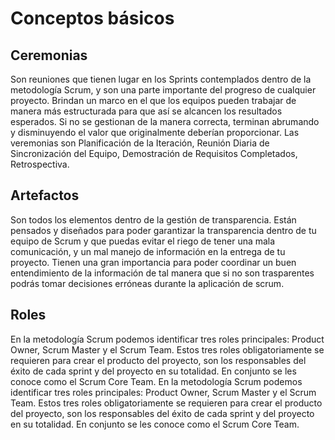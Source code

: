 # Conceptos básicos

## Ceremonias
Son reuniones que tienen lugar en los Sprints contemplados dentro de la metodología Scrum, y son una parte importante del progreso de cualquier proyecto. Brindan un marco en el que los equipos pueden trabajar de manera más estructurada para que así se alcancen los resultados esperados. Si no se gestionan de la manera correcta, terminan abrumando y disminuyendo el valor que originalmente deberían proporcionar. Las veremonias son Planificación de la Iteración, Reunión Diaria de Sincronización del Equipo, Demostración de Requisitos Completados, Retrospectiva.

## Artefactos
Son todos los elementos dentro de la gestión de transparencia. Están pensados y diseñados para poder garantizar la transparencia dentro de tu equipo de Scrum y que puedas evitar el riego de tener una mala comunicación, y un mal manejo de información en la entrega de tu proyecto. Tienen una gran importancia para poder coordinar un buen entendimiento de la información de tal manera que si no son trasparentes podrás tomar decisiones erróneas durante la aplicación de scrum.

## Roles
En la metodología Scrum podemos identificar tres roles principales: Product Owner, Scrum Master y el Scrum Team. Estos tres roles obligatoriamente se requieren para crear el producto del proyecto, son los responsables del éxito de cada sprint y del proyecto en su totalidad. En conjunto se les conoce como el Scrum Core Team. En la metodología Scrum podemos identificar tres roles principales: Product Owner, Scrum Master y el Scrum Team. Estos tres roles obligatoriamente se requieren para crear el producto del proyecto, son los responsables del éxito de cada sprint y del proyecto en su totalidad. En conjunto se les conoce como el Scrum Core Team.
